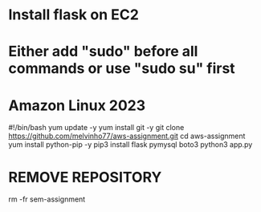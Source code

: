 # Install flask on EC2 
# Either add "sudo" before all commands or use "sudo su" first
# Amazon Linux 2023

#!/bin/bash
yum update -y
yum install git -y
git clone https://github.com/melvinho77/aws-assignment.git
cd aws-assignment
yum install python-pip -y
pip3 install flask pymysql boto3
python3 app.py

# REMOVE REPOSITORY
rm -fr sem-assignment
